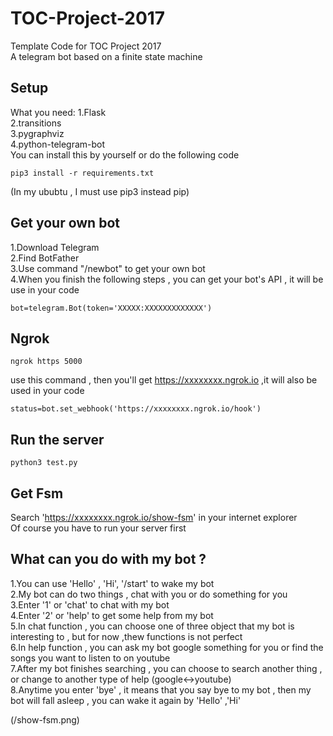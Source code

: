 # TOC-Project-2017

Template Code for TOC Project 2017  
A telegram bot based on a finite state machine  

## Setup

What you need:
  1.Flask  
  2.transitions  
  3.pygraphviz  
  4.python-telegram-bot  
 You can install this by yourself or do the following code  
 
<pre><code>pip3 install -r requirements.txt</code></pre>

(In my ububtu , I must use pip3 instead pip)  

## Get your own bot

  1.Download Telegram  
  2.Find BotFather  
  3.Use command "/newbot" to get your own bot  
  4.When you finish the following steps , you can get your bot's API , it will be use in your code  
  <pre><code>bot=telegram.Bot(token='XXXXX:XXXXXXXXXXXXX')</code></pre>
## Ngrok

  <pre><code>ngrok https 5000</code></pre>
  use this command , then you'll get https://xxxxxxxx.ngrok.io ,it will also be used in your code  
  <pre><code>status=bot.set_webhook('https://xxxxxxxx.ngrok.io/hook')</code></pre>
  
## Run the server

  <pre><code>python3 test.py</code></pre>
  
## Get Fsm
 
  Search 'https://xxxxxxxx.ngrok.io/show-fsm' in your internet explorer  
  Of course you have to run your server first  
  
## What can you do with my bot ?  

  1.You can use 'Hello' , 'Hi', '/start' to wake my bot  
  2.My bot can do two things , chat with you or do something for you  
  3.Enter '1' or 'chat' to chat with my bot  
  4.Enter '2' or 'help' to get some help from my bot  
  5.In chat function , you can choose one of three object that my bot is interesting to , but for now ,thew functions is not perfect  
  6.In help function , you can ask my bot google something for you or find the songs you want to listen to on youtube  
  7.After my bot finishes searching , you can choose to search another thing , or change to another type of help (google<->youtube)    
  8.Anytime you enter 'bye' , it means that you say bye to my bot , then my bot will fall asleep , you can wake it again by 'Hello' ,'Hi'  


(/show-fsm.png)
